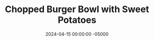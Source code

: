 ---
layout: post
title:  "Chopped Burger Bowl with Sweet Potatoes"
date:   2024-04-15 00:00:00 -05000
categories: 
- Recipes
- Ground Meat
permalink: /recipes/burger-bowl
image: /assets/Food/Ground Meat/Burger Bowl/burger-bowl-cover.jpg
ing: burgerbowl-ing
facts: burgerbowl-facts
Prep: 30
Rest: 
Cook: 30
Source1: https://www.fitmamarealfood.com/healthy-burger-bowl/#recipe
Source2: https://www.youtube.com/watch?v=-v8IqjVQvjU
tags: 
- ground meat
- ground beef
- ground turkey
- lettuce
- tomato
- pickles
- bun
- sandwich
- special sauce
- big mac sauce
- salad
- chopped
- sweet potatoes
Description: These bowls are deconstructed burgers, instead making them into a healthy salad, with the buns swapped for roasted sweet potatoes. There's way more food for way less calories, with a lot of volume to this dish. It's full of all your favorite burger flavors, toppings, and a homemade burger sauce. If a classic burger is what you desire, see my <a href="burger-patties">Simple Burger Patties</a> and <a href="burger-buns">No Yeast Whole Wheat Burger Buns</a>
Instructions: 
- Starting with the potatoes. Wash and cut your sweet potatoes into cubes. You don't need to peel the potatoes. Add to a microwave save bowl, and toss with oil, soy sauce, and baking soda. Cover, and microwave on full power for 3 minutes to soften the potatoes<br><br>

- Remove the potatoes from the microwave, and toss with the seasonings - chili powder, paprika, garlic, onion, black pepper, salt, and cayenne pepper<br><br>

- Add to your air fryer in a single layer, and air fry at 400F for about 6-8 minutes, or until crispy but not burnt. Set aside<br><br>
- <center><img src="/assets/Food/Ground Meat/Burger Bowl/burger-bowl-3.jpg" alt="" class="instruction-image"></center><br>

- Moving onto the cheese. In a small bowl, mix together shredded cheese, cornstarch, and almond milk. This will get added into the beef at the end. Set the bowl aside<br><br>

- Now for the burger. Heat a large pan over medium heat with olive oil. Add in the beef, and cook until browned. Season with soy sauce, paprika, garlic, onion, black pepper, salt, and cayenne pepper<br><br>
- <center><img src="/assets/Food/Ground Meat/Burger Bowl/burger-bowl-5.jpg" alt="" class="instruction-image"></center><br>

- Add the bowl of cheese into the pan, mix, and cover. Cook for just a minute or so to melt the cheese and a creamy sauce forms. Set the pan aside<br><br>
- <center><img src="/assets/Food/Ground Meat/Burger Bowl/burger-bowl-6.jpg" alt="" class="instruction-image"></center><br>

- Meanwhile, chop up the vegetables for the salad. Wash your lettuce and tomatoes. Thinly slice the lettuce, cut the tomatoes into a medium dice, and the onions and pickles into a small dice. Set vegetables aside<br><br>

- Finally, prepare the sauce. In a medium bowl or hand blender, mix together all the sauce ingredients - tomato paste, yogurt, mustard, lemon, soy sauce, garlic, onion, and pepper<br><br>
- <center><img src="/assets/Food/Ground Meat/Burger Bowl/burger-bowl-8.jpg" alt="" class="instruction-image"></center><br>

- Finally, it's time to assemble your bowls. Place the lettuce on the bottom as a base, and evenly top with your meat mixture. Add the vegetables on top around the sides, and drizzle over your sauce
---